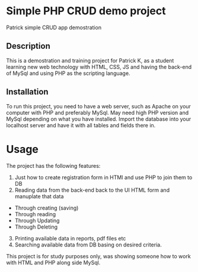 # Simple PHP CRUD demo project 
Patrick simple CRUD app demostration

## Description
This is a demostration and training project for Patrick K, as a student learning new web technology with HTML, CSS, JS and having the back-end of MySql and using PHP as the scripting language.

## Installation
To run this project, you need to have a web server, such as Apache on your computer with PHP and preferably MySql. May need high PHP version and MySql depending on what you have installed.
Import the database into your localhost server and have it with all tables and fields there in.

# Usage
The project has the following features:
1. Just how to create registration form in HTMl and use PHP to join them to DB
2. Reading data from the back-end back to the UI HTML form and manuplate that data
  - Through creating (saving)
  - Through reading 
  - Through Updating
  - Through Deleting
3. Printing available data in reports, pdf files etc
4. Searching available data from DB basing on desired criteria.


This project is for study purposes only, was showing someone how to work with HTML and PHP along side MySql.
